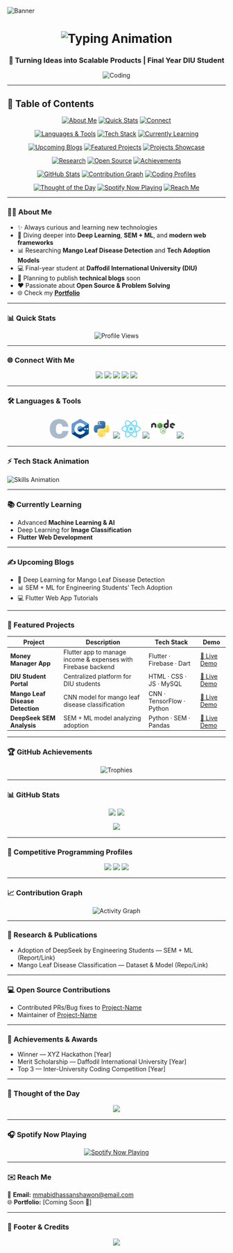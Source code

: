 <!-- Banner -->
![Banner](https://qrangers.com/wp-content/uploads/2021/09/Banner-Introduction-to-3D-Animation.png)

<!-- Animated Typing Header -->
<h1 align="center">
  <img src="https://readme-typing-svg.herokuapp.com?font=Fira+Code&pause=1000&color=FF4B82&center=true&vCenter=true&width=500&lines=Hi+%F0%9F%91%8B%2C+I'm+Abid+Hasan;Full+Stack+Developer;ML+%26+SEM+Enthusiast;Problem+Solver;Open+Source+Contributor" alt="Typing Animation" />
</h1>

<h3 align="center">🚀 Turning Ideas into Scalable Products | Final Year DIU Student</h3>

<!-- Coding GIF centered -->
<p align="center">
  <img alt="Coding" width="380" src="[https://i.pinimg.com/originals/8b/fd/01/8bfd01c18be1b5059bc0d7770d9dabf1.gif](https://i.pinimg.com/originals/8b/fd/01/8bfd01c18be1b5059bc0d7770d9dabf1.gif)" />
</p>

---

## 📑 Table of Contents
<!-- Table of Contents as Buttons - 3 per row -->
<p align="center">
  <!-- Row 1 -->
  <a href="#-about-me"><img src="https://img.shields.io/badge/About%20Me-FF4B82?style=for-the-badge&logo=ghost&logoColor=white" alt="About Me" /></a>
  <a href="#-quick-stats"><img src="https://img.shields.io/badge/Quick%20Stats-FF69B4?style=for-the-badge&logo=graph&logoColor=white" alt="Quick Stats" /></a>
  <a href="#-connect-with-me"><img src="https://img.shields.io/badge/Connect-XF6A?style=for-the-badge&logo=twitter&logoColor=white" alt="Connect" /></a>
</p>

<p align="center">
  <!-- Row 2 -->
  <a href="#-languages--tools"><img src="https://img.shields.io/badge/Languages%20%26%20Tools-8A2BE2?style=for-the-badge&logo=visual-studio-code&logoColor=white" alt="Languages & Tools" /></a>
  <a href="#-tech-stack-animation"><img src="https://img.shields.io/badge/Tech%20Stack-20B2AA?style=for-the-badge&logo=react&logoColor=white" alt="Tech Stack" /></a>
  <a href="#-currently-learning"><img src="https://img.shields.io/badge/Currently%20Learning-FF6347?style=for-the-badge&logo=medium&logoColor=white" alt="Currently Learning" /></a>
</p>

<p align="center">
  <!-- Row 3 -->
  <a href="#-upcoming-blogs"><img src="https://img.shields.io/badge/Upcoming%20Blogs-1E90FF?style=for-the-badge&logo=dev&logoColor=white" alt="Upcoming Blogs" /></a>
  <a href="#-featured-projects"><img src="https://img.shields.io/badge/Featured%20Projects-32CD32?style=for-the-badge&logo=github&logoColor=white" alt="Featured Projects" /></a>
  <a href="#-projects-showcase"><img src="https://img.shields.io/badge/Projects%20Showcase-FFD700?style=for-the-badge&logo=gitlab&logoColor=white" alt="Projects Showcase" /></a>
</p>

<p align="center">
  <!-- Row 4 -->
  <a href="#-research--publications"><img src="https://img.shields.io/badge/Research%20%26%20Publications-FF1493?style=for-the-badge&logo=researchgate&logoColor=white" alt="Research" /></a>
  <a href="#-open-source-contributions"><img src="https://img.shields.io/badge/Open%20Source-00CED1?style=for-the-badge&logo=open-source-initiative&logoColor=white" alt="Open Source" /></a>
  <a href="#-achievements--awards"><img src="https://img.shields.io/badge/Achievements%20%26%20Awards-FF4500?style=for-the-badge&logo=award&logoColor=white" alt="Achievements" /></a>
</p>

<p align="center">
  <!-- Row 5 -->
  <a href="#-github-trophies--stats"><img src="https://img.shields.io/badge/GitHub%20Stats-6A5ACD?style=for-the-badge&logo=github&logoColor=white" alt="GitHub Stats" /></a>
  <a href="#-contribution-graph"><img src="https://img.shields.io/badge/Contribution%20Graph-00FA9A?style=for-the-badge&logo=graph&logoColor=white" alt="Contribution Graph" /></a>
  <a href="#-coding-profiles--competitions"><img src="https://img.shields.io/badge/Coding%20Profiles-FF8C00?style=for-the-badge&logo=codeforces&logoColor=white" alt="Coding Profiles" /></a>
</p>

<p align="center">
  <!-- Row 6 -->
  <a href="#-thought-of-the-day"><img src="https://img.shields.io/badge/Thought%20of%20the%20Day-FF69B4?style=for-the-badge&logo=quote&logoColor=white" alt="Thought of the Day" /></a>
  <a href="#-spotify-now-playing"><img src="https://img.shields.io/badge/Spotify-1DB954?style=for-the-badge&logo=spotify&logoColor=white" alt="Spotify Now Playing" /></a>
  <a href="#-reach-me"><img src="https://img.shields.io/badge/Reach%20Me-DC143C?style=for-the-badge&logo=mailchimp&logoColor=white" alt="Reach Me" /></a>
</p>

---

### 👨‍💻 About Me  
- ✨ Always curious and learning new technologies  
- 🌱 Diving deeper into **Deep Learning**, **SEM + ML**, and **modern web frameworks**  
- 📊 Researching **Mango Leaf Disease Detection** and **Tech Adoption Models**  
- 💻 Final-year student at **Daffodil International University (DIU)**  
- 📝 Planning to publish **technical blogs** soon  
- ❤️ Passionate about **Open Source & Problem Solving**  
- 🌐 Check my **[Portfolio](https://your-portfolio-link.com)**  

---

### 📊 Quick Stats
<p align="center">
  <img src="https://komarev.com/ghpvc/?username=MMABIDHASSAN&label=Profile%20Views&color=ff69b4&style=for-the-badge" alt="Profile Views" />
</p>

---

### 🌐 Connect With Me  
<p align="center">
<a href="mailto:mmabidhassanshawon@email.com" target="_blank"><img src="./gmail.png" width=45 /></a>
<a href="https://x.com/abid__hasan" target="_blank"><img src="./twitter.png" width=45 /></a>
<a href="https://www.instagram.com/abidhasan" target="_blank"><img src="./instagram.png" width=45 /></a>
<a href="https://github.com/MMABIDHASSAN" target="_blank"><img src="./github.png" width=45 /></a>
<a href="https://www.linkedin.com/in/abid-hasan" target="_blank"><img src="./linkedin.png" width=45 /></a>
</p>

---

### 🛠️ Languages & Tools  
<p align="center">
  <a href="#"><img src="https://raw.githubusercontent.com/devicons/devicon/master/icons/c/c-original.svg" width="45" /></a>
  <a href="#"><img src="https://raw.githubusercontent.com/devicons/devicon/master/icons/cplusplus/cplusplus-original.svg" width="45" /></a>
  <a href="#"><img src="https://raw.githubusercontent.com/devicons/devicon/master/icons/python/python-original.svg" width="45" /></a>
  <a href="#"><img src="https://cdn.jsdelivr.net/gh/devicons/devicon@latest/icons/django/django-plain.svg" width="45" /></a>
  <a href="#"><img src="https://raw.githubusercontent.com/devicons/devicon/master/icons/react/react-original.svg" width="45" /></a>
  <a href="#"><img src="https://www.vectorlogo.zone/logos/firebase/firebase-icon.svg" width="45" /></a>
  <a href="#"><img src="https://raw.githubusercontent.com/devicons/devicon/master/icons/nodejs/nodejs-original-wordmark.svg" width="55" /></a>
  <a href="#"><img src="https://cdn.jsdelivr.net/gh/devicons/devicon/icons/flutter/flutter-original.svg" width="45" /></a>
</p>

---

### ⚡ Tech Stack Animation  
<picture>
  <source media="(prefers-color-scheme: dark)" srcset="./Skills_Animation_Dark.gif">
  <source media="(prefers-color-scheme: light)" srcset="./Skills_Animation_White.gif">
  <img align="center" alt="Skills Animation" src="./Skills_Animation_White.gif">
</picture>

---

### 📚 Currently Learning
- Advanced **Machine Learning & AI**  
- Deep Learning for **Image Classification**  
- **Flutter Web Development**  

---

### ✍️ Upcoming Blogs
- 🧠 Deep Learning for Mango Leaf Disease Detection  
- 📊 SEM + ML for Engineering Students’ Tech Adoption  
- 💻 Flutter Web App Tutorials  

---

### 🚀 Featured Projects
| Project | Description | Tech Stack | Demo |
|--------|------------|------------|------|
| **Money Manager App** | Flutter app to manage income & expenses with Firebase backend | Flutter · Firebase · Dart | [🔗 Live Demo](#) |
| **DIU Student Portal** | Centralized platform for DIU students | HTML · CSS · JS · MySQL | [🔗 Live Demo](#) |
| **Mango Leaf Disease Detection** | CNN model for mango leaf disease classification | CNN · TensorFlow · Python | [🔗 Live Demo](#) |
| **DeepSeek SEM Analysis** | SEM + ML model analyzing adoption | Python · SEM · Pandas | [🔗 Live Demo](#) |

---

### 🏆 GitHub Achievements  
<p align="center">
  <img src="https://github-profile-trophy.vercel.app/?username=MMABIDHASSAN&theme=radical&no-frame=true&no-bg=true&margin-w=15" alt="Trophies" />
</p>

---

### 📊 GitHub Stats  
<p align="center">
  <img src="https://github-readme-stats.vercel.app/api?username=MMABIDHASSAN&show_icons=true&theme=radical&bg_color=0,000000,441350&title_color=ff4b82&text_color=ffffff" width="48%" />
  <img src="https://streak-stats.demolab.com?user=MMABIDHASSAN&theme=radical&background=0,000000,441350&fire=ffeb95&ring=ffeb95&sideNums=ffffff&dates=ff4b82" width="48%" />
</p>
<p align="center">
  <img src="https://github-readme-stats.vercel.app/api/top-langs?username=MMABIDHASSAN&layout=compact&theme=radical&bg_color=0,000000,441350&title_color=ff4b82&text_color=ffffff" width="40%"/>
</p>

---

### 🏅 Competitive Programming Profiles
<p align="center">
  <a href="https://codeforces.com/profile/abidhasan"><img src="https://img.shields.io/badge/Codeforces-Profile-blue?style=for-the-badge&logo=codeforces" /></a>
  <a href="#"><img src="https://img.shields.io/badge/LeetCode-Profile-yellow?style=for-the-badge&logo=leetcode" /></a>
  <a href="#"><img src="https://img.shields.io/badge/HackerRank-Profile-green?style=for-the-badge&logo=hackerrank" /></a>
</p>

---

### 📈 Contribution Graph  
<p align="center">
  <img src="https://github-readme-activity-graph.vercel.app/graph?username=MMABIDHASSAN&theme=react-dark&hide_border=true" alt="Activity Graph" />
</p>

---

### 🌟 Research & Publications
- Adoption of DeepSeek by Engineering Students — SEM + ML (Report/Link)  
- Mango Leaf Disease Classification — Dataset & Model (Repo/Link)  

---

### 💻 Open Source Contributions
- Contributed PRs/Bug fixes to [Project-Name](#)  
- Maintainer of [Project-Name](#)  

---

### 🏅 Achievements & Awards
- Winner — XYZ Hackathon [Year]  
- Merit Scholarship — Daffodil International University [Year]  
- Top 3 — Inter-University Coding Competition [Year]  

---

### 🌟 Thought of the Day  
<p align="center">
  <img src="https://readme-daily-quotes.vercel.app/api?author=Albert%20Einstein&quote=Life%20is%20like%20riding%20a%20bicycle.%20To%20keep%20your%20balance%2C%20you+must+keep+moving.&theme=dark&bg_color=220a28&author_color=ffeb95&accent_color=ff4b82" />
</p>

---

### 🎧 Spotify Now Playing
<p align="center">
  <a href="https://open.spotify.com/user/yourusername"><img src="https://novatorem.vercel.app/api/spotify" alt="Spotify Now Playing" width="400" /></a>
</p>

---

### ✉️ Reach Me
📧 **Email:** [mmabidhassanshawon@email.com](mailto:mmabidhassanshawon@email.com)  
🌐 **Portfolio:** [Coming Soon 🚀]  

---

### 📌 Footer & Credits
<p align="center">
  <img src="https://capsule-render.vercel.app/api?type=waving&color=0:441350,100:ff4b82&height=70&section=footer"/>
</p>
